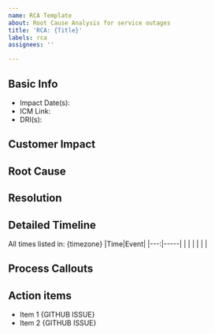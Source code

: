 ```yaml
---
name: RCA Template
about: Root Cause Analysis for service outages
title: 'RCA: {Title}'
labels: rca
assignees: ''

---
```


## Basic Info
- Impact Date(s): 
- ICM Link: 
- DRI(s):

## Customer Impact
<!-- A description of the issue from the customer's perspective. Provide important quantifiers where applicable. -->

## Root Cause
<!-- A description of the underlying cause. -->

## Resolution
<!-- Steps taken to resolve the issue. -->

## Detailed Timeline 
<!-- A chronological list of customer-impacting, investigation, and resolution events. -->

All times listed in: {timezone}
|Time|Event|
|---:|-----|
| | |
| | |

## Process Callouts
<!-- Difficulties and pitfalls in diagnosing or resolving the issue. -->

## Action items
<!-- Action items drawn from any of the previous sections or otherwise. -->
- Item 1 {GITHUB ISSUE}
- Item 2 {GITHUB ISSUE}

<!-- Add more sections if needed! -->
